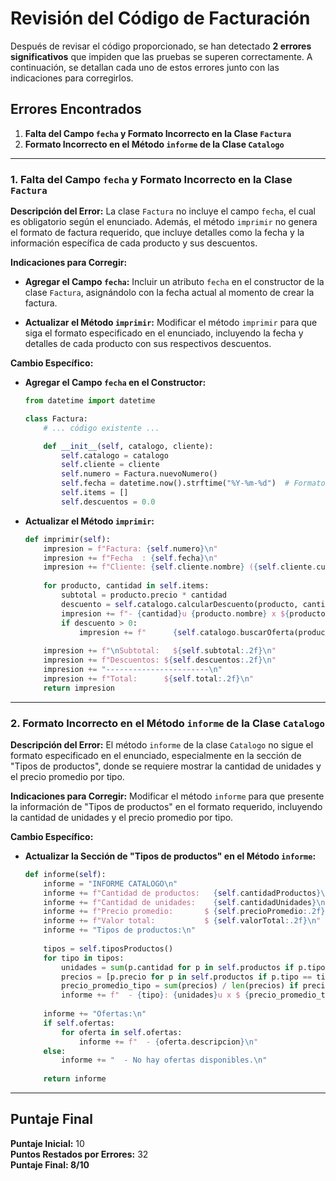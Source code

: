 # Revisión del Código de Facturación

Después de revisar el código proporcionado, se han detectado **2 errores significativos** que impiden que las pruebas se superen correctamente. A continuación, se detallan cada uno de estos errores junto con las indicaciones para corregirlos.

## Errores Encontrados

1. **Falta del Campo `fecha` y Formato Incorrecto en la Clase `Factura`**
2. **Formato Incorrecto en el Método `informe` de la Clase `Catalogo`**

---

### 1. Falta del Campo `fecha` y Formato Incorrecto en la Clase `Factura`

**Descripción del Error:**
La clase `Factura` no incluye el campo `fecha`, el cual es obligatorio según el enunciado. Además, el método `imprimir` no genera el formato de factura requerido, que incluye detalles como la fecha y la información específica de cada producto y sus descuentos.

**Indicaciones para Corregir:**

- **Agregar el Campo `fecha`:**
  Incluir un atributo `fecha` en el constructor de la clase `Factura`, asignándolo con la fecha actual al momento de crear la factura.

- **Actualizar el Método `imprimir`:**
  Modificar el método `imprimir` para que siga el formato especificado en el enunciado, incluyendo la fecha y detalles de cada producto con sus respectivos descuentos.

**Cambio Específico:**

- **Agregar el Campo `fecha` en el Constructor:**
  ```python
  from datetime import datetime

  class Factura:
      # ... código existente ...

      def __init__(self, catalogo, cliente):
          self.catalogo = catalogo
          self.cliente = cliente
          self.numero = Factura.nuevoNumero()
          self.fecha = datetime.now().strftime("%Y-%m-%d")  # Formato de fecha YYYY-MM-DD
          self.items = []
          self.descuentos = 0.0
  ```

- **Actualizar el Método `imprimir`:**
  ```python
  def imprimir(self):
      impresion = f"Factura: {self.numero}\n"
      impresion += f"Fecha  : {self.fecha}\n"
      impresion += f"Cliente: {self.cliente.nombre} ({self.cliente.cuit})\n\n"
      
      for producto, cantidad in self.items:
          subtotal = producto.precio * cantidad
          descuento = self.catalogo.calcularDescuento(producto, cantidad)
          impresion += f"- {cantidad}u {producto.nombre} x ${producto.precio} = ${subtotal}\n"
          if descuento > 0:
              impresion += f"      {self.catalogo.buscarOferta(producto).descripcion} - ${descuento}\n"
      
      impresion += f"\nSubtotal:   ${self.subtotal:.2f}\n"
      impresion += f"Descuentos: ${self.descuentos:.2f}\n"
      impresion += "-----------------------\n"
      impresion += f"Total:      ${self.total:.2f}\n"
      return impresion
  ```

---

### 2. Formato Incorrecto en el Método `informe` de la Clase `Catalogo`

**Descripción del Error:**
El método `informe` de la clase `Catalogo` no sigue el formato especificado en el enunciado, especialmente en la sección de "Tipos de productos", donde se requiere mostrar la cantidad de unidades y el precio promedio por tipo.

**Indicaciones para Corregir:**
Modificar el método `informe` para que presente la información de "Tipos de productos" en el formato requerido, incluyendo la cantidad de unidades y el precio promedio por tipo.

**Cambio Específico:**

- **Actualizar la Sección de "Tipos de productos" en el Método `informe`:**
  ```python
  def informe(self):
      informe = "INFORME CATALOGO\n"
      informe += f"Cantidad de productos:   {self.cantidadProductos}\n"
      informe += f"Cantidad de unidades:    {self.cantidadUnidades}\n"
      informe += f"Precio promedio:       $ {self.precioPromedio:.2f}\n"
      informe += f"Valor total:           $ {self.valorTotal:.2f}\n"
      informe += "Tipos de productos:\n"
      
      tipos = self.tiposProductos()
      for tipo in tipos:
          unidades = sum(p.cantidad for p in self.productos if p.tipo == tipo)
          precios = [p.precio for p in self.productos if p.tipo == tipo]
          precio_promedio_tipo = sum(precios) / len(precios) if precios else 0
          informe += f"  - {tipo}: {unidades}u x $ {precio_promedio_tipo:.2f}\n"
      
      informe += "Ofertas:\n"
      if self.ofertas:
          for oferta in self.ofertas:
              informe += f"  - {oferta.descripcion}\n"
      else:
          informe += "  - No hay ofertas disponibles.\n"
      
      return informe
  ```

---

## Puntaje Final

**Puntaje Inicial:** 10  
**Puntos Restados por Errores:** 32  
****Puntaje Final:** 8/10**
